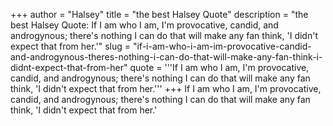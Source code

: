 +++
author = "Halsey"
title = "the best Halsey Quote"
description = "the best Halsey Quote: If I am who I am, I'm provocative, candid, and androgynous; there's nothing I can do that will make any fan think, 'I didn't expect that from her.'"
slug = "if-i-am-who-i-am-im-provocative-candid-and-androgynous-theres-nothing-i-can-do-that-will-make-any-fan-think-i-didnt-expect-that-from-her"
quote = '''If I am who I am, I'm provocative, candid, and androgynous; there's nothing I can do that will make any fan think, 'I didn't expect that from her.'''
+++
If I am who I am, I'm provocative, candid, and androgynous; there's nothing I can do that will make any fan think, 'I didn't expect that from her.'
